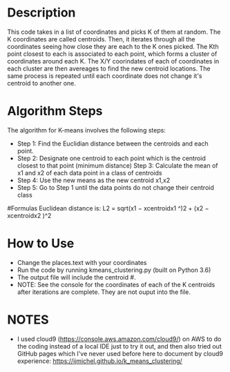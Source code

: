 # Description
This code takes in a list of coordinates and picks K of them at random.  The K coordinates are called centroids.   Then, it iterates through all the coordinates seeing how close they are each to the K ones picked.   The Kth point closest to each is associated to each point, which forms a cluster of coordinates around each K.   The X/Y coorindates of each of coordinates in each cluster are then avereages to find the new centroid locations.   The same process is repeated until each coordinate does not change it's centroid to another one.  

# Algorithm Steps
The algorithm for K-means involves the following steps:
- Step 1: Find the Euclidian distance between the centroids and each point.
- Step 2: Designate one centroid to each point which is the centroid closest to that point (minimum distance) Step 3: Calculate the mean of x1 and x2 of each data point in a class of centroids
- Step 4: Use the new means as the new centroid x1,x2
- Step 5: Go to Step 1 until the data points do not change their centroid class

#Formulas
Euclidean distance is: 
L2 =  sqrt(x1 − xcentroidx1 ^)2 + (x2 − xcentroidx2 )^2


# How to Use

- Change the places.text with your coordinates
- Run the code by running kmeans_clustering.py (built on Python 3.6)
- The output file will include the centroid #.
- NOTE: See the console for the coordinates of each of the K centroids after iterations are complete.  They are not ouput into the file.

# NOTES
- I used cloud9 (https://console.aws.amazon.com/cloud9/) on AWS to do the coding instead of a local IDE just to try it out, and then also tried out GitHub pages which I've never used before here to document by cloud9 experience:   https://ijmichel.github.io/k_means_clustering/
